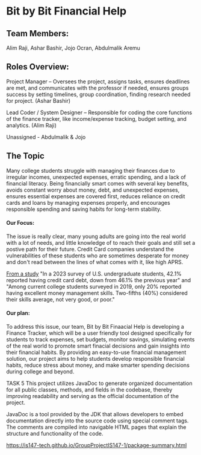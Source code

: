 # Bit by Bit Financial Help

## Team Members: 
Alim Raji, Ashar Bashir, Jojo Ocran, Abdulmalik Aremu 

## Roles Overview:
Project Manager – Oversees the project, assigns tasks, ensures deadlines are met, and communicates with the professor if needed, ensures groups success by setting timelines, group coordination, finding research needed for project. (Ashar Bashir)

Lead Coder / System Designer  – Responsible for coding the core functions of the finance tracker, like income/expense tracking, budget setting, and analytics.  (Alim Raji) 

Unassigned - Abdulmalik & Jojo
## The Topic

Many college students struggle with managing their finances due to irregular incomes, unexpected expenses, erratic spending, and a lack of financial literacy. Being financially smart comes with several key benefits, avoids constant worry about money, debt, and unexpected expenses, ensures essential expenses are covered first, reduces reliance on credit cards and loans by managing expenses properly, and encourages responsible spending and saving habits for long-term stability.

#### Our Focus: 
The issue is really clear, many young adults are going into the real world with a lot of needs, and little knowledge of to reach their goals and still set a postive path for their future. Credit Card companies understand the vulnerabilities of these students who are sometimes desperate for money and don't read between the lines of what comes with it, like high APRS. 

[From a study](https://www.cardrates.com/news/student-credit-card-debt-statistics/)
"In a 2023 survey of U.S. undergraduate students, 42.1% reported having credit card debt, down from 46.1% the previous year" and "Among current college students surveyed in 2019, only 20% reported having excellent money management skills. Two-fifths (40%) considered their skills average, not very good, or poor." 

#### Our plan: 
To address this issue, our team, Bit by Bit Finaacial Help is developing a Finance Tracker, which will be a user friendly tool designed specifically for students to track expenses, set budgets, monitor savings, simulating events of the real world to promote smart finacial decisions and gain insights into their financial habits. By providing an easy-to-use financial management solution, our project aims to help students develop responsible financial habits, reduce stress about money, and make smarter spending decisions during college and beyond. 

TASK 5
This project utilizes JavaDoc to generate organized documentation for all public classes, methods, and fields in the codebase, thereby improving readability and serving as the official documentation of the project.

JavaDoc is a tool provided by the JDK that allows developers to embed documentation directly into the source code using special comment tags. The comments are compiled into navigable HTML pages that explain the structure and functionality of the code.

https://is147-tech.github.io/GroupProjectIS147-1/package-summary.html
